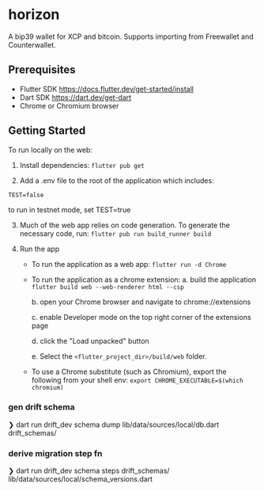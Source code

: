 # horizon

A bip39 wallet for XCP and bitcoin. Supports importing from Freewallet and Counterwallet.

## Prerequisites
- Flutter SDK https://docs.flutter.dev/get-started/install
- Dart SDK https://dart.dev/get-dart
- Chrome or Chromium browser

## Getting Started

To run locally on the web:

1. Install dependencies:
`flutter pub get`

2. Add a .env file to the root of the application which includes:
```
TEST=false
```
to run in testnet mode, set TEST=true

3. Much of the web app relies on code generation. To generate the necessary code, run:
`flutter pub run build_runner build`

4. Run the app

    - To run the application as a web app:
            `flutter run -d Chrome`


    - To run the application as a chrome extension:
        a. build the application
            `flutter build web --web-renderer html --csp`


        b. open your Chrome browser and navigate to chrome://extensions

        c. enable Developer mode on the top right corner of the extensions page

        d. click the "Load unpacked" button

        e.  Select the `<flutter_project_dir>/build/web` folder.

    - To use a Chrome substitute (such as Chromium), export the following from your shell env:
    `export CHROME_EXECUTABLE=$(which chromium)`



### gen drift schema

❯ dart run drift_dev schema dump lib/data/sources/local/db.dart drift_schemas/

### derive migration step fn

❯ dart run drift_dev schema steps drift_schemas/ lib/data/sources/local/schema_versions.dart

